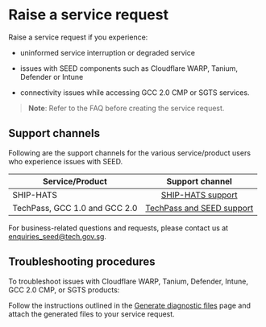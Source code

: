 # Raise a service request

Raise a service request if you experience:

- uninformed service interruption or degraded service

- issues with SEED components such as Cloudflare WARP, Tanium, Defender or Intune

- connectivity issues while accessing GCC 2.0 CMP or SGTS services.

>**Note**: Refer to the FAQ before creating the service request.

## Support channels

Following are the support channels for the various service/product users who experience issues with SEED.


| Service/Product  | Support channel|
| ------------- |:-------------:|
| SHIP-HATS      | [SHIP-HATS support](https://go.gov.sg/ship-hats-support)   |
| TechPass, GCC 1.0 and GCC 2.0 | [TechPass and SEED support](https://go.gov.sg/seed-techpass-support) |

For business-related questions and requests, please contact us at enquiries_seed@tech.gov.sg.

## Troubleshooting procedures

To troubleshoot issues with Cloudflare WARP, Tanium, Defender, Intune, GCC 2.0 CMP, or SGTS products:

Follow the instructions outlined in the [Generate diagnostic files](/support/generate-diagnostic-files.md) page and attach the generated files to your service request.
